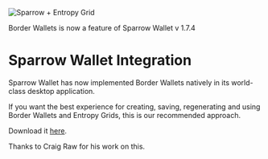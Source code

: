 ![Sparrow + Entropy Grid](/[sparrow.png])
<caption>Border Wallets is now a feature of Sparrow Wallet v 1.7.4</caption>

# Sparrow Wallet Integration

Sparrow Wallet has now implemented Border Wallets natively in its world-class desktop application.

If you want the best experience for creating, saving, regenerating and using Border Wallets and Entropy Grids, this is our recommended approach.

Download it [here](https://sparrowwallet.com).

Thanks to Craig Raw for his work on this.
